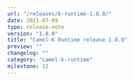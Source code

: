 ```yaml
---
url: "/releases/k-runtime-1.8.0/"
date: 2021-07-09
type: release-note
version: "1.8.0"
title: "Camel-K Runtime release 1.8.0"
preview: ""
changelog: ""
category: "camel-k-runtime"
milestone: 12
---
```


